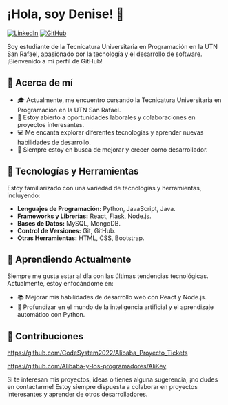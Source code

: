 # ¡Hola, soy Denise! 👋

[![LinkedIn](https://img.shields.io/badge/-LinkedIn-blue?style=flat-square&logo=Linkedin&logoColor=white&link=https://www.linkedin.com/in/tu_perfil_de_linkedin/)](https://www.linkedin.com/in/denisegerminiani/)
[![GitHub](https://img.shields.io/badge/-GitHub-black?style=flat-square&logo=GitHub&logoColor=white&link=https://github.com/tu_nombre_de_usuario)](https://github.com/DenuArg)

Soy estudiante de la Tecnicatura Universitaria en Programación en la UTN San Rafael, apasionado por la tecnología y el desarrollo de software. ¡Bienvenido a mi perfil de GitHub!

## 🚀 Acerca de mí

- 🎓 Actualmente, me encuentro cursando la Tecnicatura Universitaria en Programación en la UTN San Rafael.
- 💼 Estoy abierto a oportunidades laborales y colaboraciones en proyectos interesantes.
- 💻 Me encanta explorar diferentes tecnologías y aprender nuevas habilidades de desarrollo.
- 🌱 Siempre estoy en busca de mejorar y crecer como desarrollador.

## 🔧 Tecnologías y Herramientas

Estoy familiarizado con una variedad de tecnologías y herramientas, incluyendo:

- **Lenguajes de Programación:** Python, JavaScript, Java.
- **Frameworks y Librerías:** React, Flask, Node.js.
- **Bases de Datos:** MySQL, MongoDB.
- **Control de Versiones:** Git, GitHub.
- **Otras Herramientas:** HTML, CSS, Bootstrap.

## 🌱 Aprendiendo Actualmente

Siempre me gusta estar al día con las últimas tendencias tecnológicas. Actualmente, estoy enfocándome en:

- 📚 Mejorar mis habilidades de desarrollo web con React y Node.js.
- 🐍 Profundizar en el mundo de la inteligencia artificial y el aprendizaje automático con Python.


## 🤝 Contribuciones

https://github.com/CodeSystem2022/Alibaba_Proyecto_Tickets

https://github.com/Alibaba-y-los-programadores/AliKey

Si te interesan mis proyectos, ideas o tienes alguna sugerencia, ¡no dudes en contactarme! Estoy siempre dispuesta a colaborar en proyectos interesantes y aprender de otros desarrolladores.

